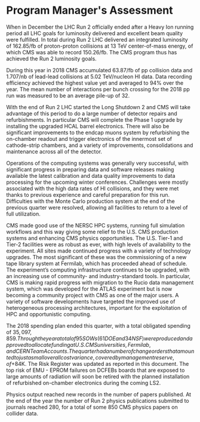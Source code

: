 # Program Manager's Assessment

When in December the LHC Run 2 officially ended after a Heavy Ion running period all LHC goals for luminosity delivered and excellent beam quality were fulfilled. In total during Run 2 LHC delivered an integrated luminosity of 162.85/fb of proton-proton collisions at 13 TeV center-of-mass energy, of which CMS was able to record 150.26/fb. The CMS program thus has achieved the Run 2 luminosity goals.

During this year in 2018 CMS accumulated 63.87/fb of pp collision data and 1.707/nb of lead-lead collisions at 5.02 TeV/nucleon HI data. Data recording efficiency achieved the highest value yet and averaged to 94% over the year. The mean number of interactions per bunch crossing for the 2018 pp run was measured to be an average pile-up of 32.

With the end of Run 2 LHC started the Long Shutdown 2 and CMS will take advantage of this period to do a large number of detector repairs and refurbishments. In particular CMS will complete the Phase 1 upgrade by installing the upgraded HCAL barrel electronics. There will also be significant improvements to the endcap muons system by refurbishing the on-chamber readout and trigger electronics of the innermost set of cathode-strip chambers, and a variety of improvements, consolidations and maintenance across all of the detector.

Operations of the computing systems was generally very successful, with significant progress in preparing data and software releases making available the latest calibration and data quality improvements to data processing for the upcoming winter conferences. Challenges were mostly associated with the high data rates of HI collisions, and they were met thanks to previous experience and careful preparation for this run. Difficulties with the Monte Carlo production system at the end of the previous quarter were resolved, allowing all facilities to return to a level of full utilization.

CMS made good use of the NERSC HPC systems, running full simulation workflows and this way giving some relief to the U.S. CMS production systems and enhancing CMS physics opportunities. The U.S. Tier-1 and Tier-2 facilities were as robust as ever, with high levels of availability to the experiment. All sites made continued progress with a variety of technology upgrades. The most significant of these was the commissioning of a new tape library system at Fermilab, which has proceeded ahead of schedule. The experiment’s computing infrastructure continues to be upgraded, with an increasing use of community- and industry-standard tools.  In particular, CMS is making rapid progress with migration to the Rucio data management system, which was developed for the ATLAS experiment but is now becoming a community project with CMS as one of the major users. A variety of software developments have targeted the improved use of heterogeneous processing architectures, important for the exploitation of HPC and opportunistic computing.

The 2018 spending plan ended this quarter, with a total obligated spending of $35,097,859. Through the year a total of 95 SOWs (61 DOE and 34 NSF) were produced and approved to allocate funding at U.S. CMS universities, Fermilab, and CERN Team Accounts. The quarter had a number of change orders that amounted to just a small overall cost variance, covered by management reserve, of +$84K. The Risk Register was updated as reported in this document. The top risk of EMU - EPROM failures on DCFEBs boards that are exposed to large amounts of radiation will soon be retired with the planned installation of refurbished on-chamber electronics during the coming LS2.

Physics output reached new records in the number of papers published. At the end of the year the number of Run 2 physics publications submitted to journals reached 280, for a total of some 850 CMS physics papers on collider data.

